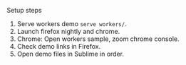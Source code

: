 Setup steps
1. Serve workers demo `serve workers/`.
2. Launch firefox nightly and chrome.
3. Chrome: Open workers sample, zoom chrome console.
4. Check demo links in Firefox.
5. Open demo files in Sublime in order.